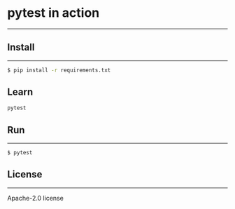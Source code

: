 # pytest in action

---

## Install

---

```sh
$ pip install -r requirements.txt
```

## Learn

```sh
pytest
```

## Run

---

```sh
$ pytest
```

## License

---

Apache-2.0 license

